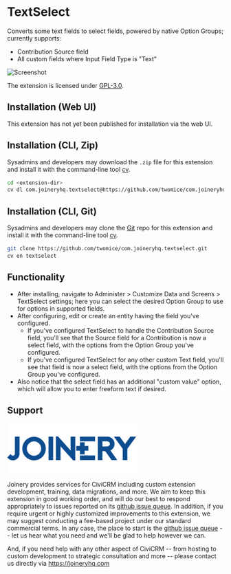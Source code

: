 # TextSelect

Converts some text fields to select fields, powered by native Option Groups; currently supports:

* Contribution Source field
* All custom fields where Input Field Type is "Text"

![Screenshot](/images/screenshot.png)

The extension is licensed under [GPL-3.0](LICENSE.txt).

## Installation (Web UI)

This extension has not yet been published for installation via the web UI.

## Installation (CLI, Zip)

Sysadmins and developers may download the `.zip` file for this extension and
install it with the command-line tool [cv](https://github.com/civicrm/cv).

```bash
cd <extension-dir>
cv dl com.joineryhq.textselect@https://github.com/twomice/com.joineryhq.textselect/archive/master.zip
```

## Installation (CLI, Git)

Sysadmins and developers may clone the [Git](https://en.wikipedia.org/wiki/Git) repo for this extension and
install it with the command-line tool [cv](https://github.com/civicrm/cv).

```bash
git clone https://github.com/twomice/com.joineryhq.textselect.git
cv en textselect
```

## Functionality

* After installing, navigate to Administer > Customize Data and Screens > TextSelect settings; here you can select the desired Option Group to use for options in supported fields.
* After configuring, edit or create an entity having the field you've configured.
  * If you've configured TextSelect to handle the Contribution Source field, you'll see that the Source field for a Contribution is now a select field, with the options from the Option Group you've configured.
  * If you've configured TextSelect for any other custom Text field, you'll see that field is now a select field, with the options from the Option Group you've configured.
* Also notice that the select field has an additional "custom value" option, which will allow you to enter freeform text if desired.


## Support
![screenshot](/images/joinery-logo.png)

Joinery provides services for CiviCRM including custom extension development, training, data migrations, and more. We aim to keep this extension in good working order, and will do our best to respond appropriately to issues reported on its [github issue queue](https://github.com/twomice/com.joineryhq.textselect/issues). In addition, if you require urgent or highly customized improvements to this extension, we may suggest conducting a fee-based project under our standard commercial terms.  In any case, the place to start is the [github issue queue](https://github.com/twomice/com.joineryhq.textselect/issues) -- let us hear what you need and we'll be glad to help however we can.

And, if you need help with any other aspect of CiviCRM -- from hosting to custom development to strategic consultation and more -- please contact us directly via https://joineryhq.com